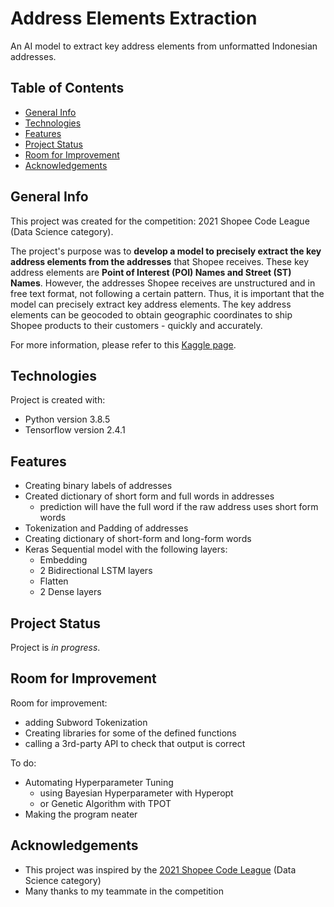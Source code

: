 # Address Elements Extraction
An AI model to extract key address elements from unformatted Indonesian addresses.

## Table of Contents
- [General Info](#general-info)
- [Technologies](#technologies)
- [Features](#features)
- [Project Status](#project-status)
- [Room for Improvement](#room-for-improvement)
- [Acknowledgements](#acknowledgements)

## General Info
This project was created for the competition: 2021 Shopee Code League (Data Science category). 

The project's purpose was to **develop a model to precisely extract the key address elements from the addresses** that Shopee receives. These key address elements are **Point of Interest (POI) Names and Street (ST) Names**. 
However, the addresses Shopee receives are unstructured and in free text format, not following a certain pattern. Thus, it is important that the model can precisely extract key address elements. The key address elements can be geocoded to obtain geographic coordinates to ship Shopee products to their customers - quickly and accurately.

For more information, please refer to this [Kaggle page](https://www.kaggle.com/c/scl-2021-ds).

## Technologies
Project is created with:
- Python version 3.8.5
- Tensorflow version 2.4.1

## Features
- Creating binary labels of addresses
- Created dictionary of short form and full words in addresses
	- prediction will have the full word if the raw address uses short form words
- Tokenization and Padding of addresses
- Creating dictionary of short-form and long-form words
- Keras Sequential model with the following layers:
	- Embedding
	- 2 Bidirectional LSTM layers
	- Flatten
	- 2 Dense layers

## Project Status
Project is _in progress_.

## Room for Improvement
Room for improvement:
- adding Subword Tokenization
- Creating libraries for some of the defined functions
- calling a 3rd-party API to check that output is correct

To do:
- Automating Hyperparameter Tuning
	- using Bayesian Hyperparameter with Hyperopt
	- or Genetic Algorithm with TPOT
- Making the program neater

## Acknowledgements
- This project was inspired by the [2021 Shopee Code League](https://careers.shopee.sg/codeleague/) (Data Science category)
- Many thanks to my teammate in the competition
